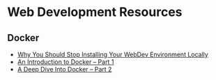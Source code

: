 # Web Development Resources

## Docker

  * [Why You Should Stop Installing Your WebDev Environment Locally](https://www.smashingmagazine.com/2016/04/stop-installing-your-webdev-environment-locally-with-docker/)
  * [An Introduction to Docker – Part 1](https://blog.appdynamics.com/apm/an-introduction-to-docker-part-1/)
  * [A Deep Dive Into Docker – Part 2](https://blog.appdynamics.com/apm/a-deep-dive-into-docker-part-2/)
